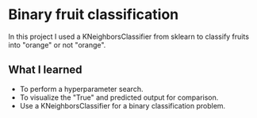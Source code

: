 # Binary fruit classification
In this project I used a KNeighborsClassifier from sklearn to classify fruits into "orange" or not "orange".

## What I learned
- To perform a hyperparameter search.
- To visualize the "True" and predicted output for comparison.
- Use a KNeighborsClassifier for a binary classification problem.
